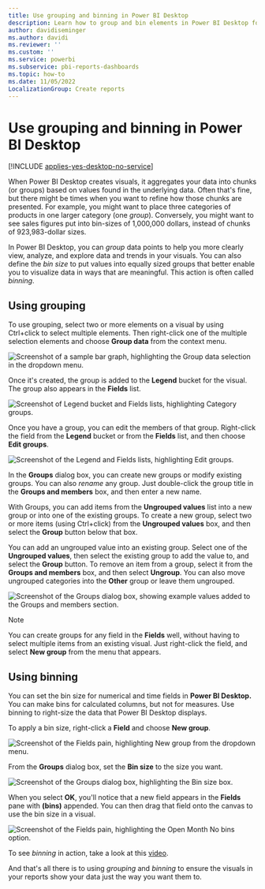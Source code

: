 ```yaml
---
title: Use grouping and binning in Power BI Desktop
description: Learn how to group and bin elements in Power BI Desktop for clearer categorization and improved visual presentation.
author: davidiseminger
ms.author: davidi
ms.reviewer: ''
ms.custom: ''
ms.service: powerbi
ms.subservice: pbi-reports-dashboards
ms.topic: how-to
ms.date: 11/05/2022
LocalizationGroup: Create reports
---
```

# Use grouping and binning in Power BI Desktop

[!INCLUDE [applies-yes-desktop-no-service](../includes/applies-yes-desktop-no-service.md)]

When Power BI Desktop creates visuals, it aggregates your data into chunks (or groups) based on values found in the underlying data. Often that's fine, but there might be times when you want to refine how those chunks are presented. For example, you might want to place three categories of products in one larger category (one *group*). Conversely, you might want to see sales figures put into bin-sizes of 1,000,000 dollars, instead of chunks of 923,983-dollar sizes.

In Power BI Desktop, you can *group* data points to help you more clearly view, analyze, and explore data and trends in your visuals. You can also define the *bin size* to put values into equally sized groups that better enable you to visualize data in ways that are meaningful. This action is often called *binning*.

## Using grouping
To use grouping, select two or more elements on a visual by using Ctrl+click to select multiple elements. Then right-click one of the multiple selection elements and choose **Group data** from the context menu.

![Screenshot of a sample bar graph, highlighting the Group data selection in the dropdown menu.](media/desktop-grouping-and-binning/grouping-binning_1.png)

Once it's created, the group is added to the **Legend** bucket for the visual. The group also appears in the **Fields** list.

![Screenshot of Legend bucket and Fields lists, highlighting Category groups.](media/desktop-grouping-and-binning/grouping-binning-2.png)

Once you have a group, you can edit the members of that group. Right-click the field from the **Legend** bucket or from the **Fields** list, and then choose **Edit groups**.

![Screenshot of the Legend and Fields lists, highlighting Edit groups.](media/desktop-grouping-and-binning/grouping-binning-3.png)

In the **Groups** dialog box, you can create new groups or modify existing groups. You can also *rename* any group. Just double-click the group title in the **Groups and members** box, and then enter a new name.

With Groups, you can add items from the **Ungrouped values** list into a new group or into one of the existing groups. To create a new group, select two or more items (using Ctrl+click) from the **Ungrouped values** box, and then select the **Group** button below that box.

You can add an ungrouped value into an existing group. Select one of the **Ungrouped values**, then select the existing group to add the value to, and select the **Group** button. To remove an item from a group, select it from the **Groups and members** box, and then select **Ungroup**. You can also move ungrouped categories into the **Other** group or leave them ungrouped.

![Screenshot of the Groups dialog box, showing example values added to the Groups and members section.](media/desktop-grouping-and-binning/grouping-binning_4.png)

> [!NOTE]
> You can create groups for any field in the **Fields** well, without having to select multiple items from an existing visual. Just right-click the field, and select **New group** from the menu that appears.

## Using binning
You can set the bin size for numerical and time fields in **Power BI Desktop.** You can make bins for calculated columns, but not for measures. Use binning to right-size the data that Power BI Desktop displays.

To apply a bin size, right-click a **Field** and choose **New group**.

![Screenshot of the Fields pain, highlighting New group from the dropdown menu.](media/desktop-grouping-and-binning/grouping-binning-5.png)

From the **Groups** dialog box, set the **Bin size** to the size you want.

![Screenshot of the Groups dialog box, highlighting the Bin size box.](media/desktop-grouping-and-binning/grouping-binning-6.png)

When you select **OK**, you'll notice that a new field appears in the **Fields** pane with **(bins)** appended. You can then drag that field onto the canvas to use the bin size in a visual.

![Screenshot of the Fields pain, highlighting the Open Month No bins option.](media/desktop-grouping-and-binning/grouping-binning-7.png)

To see *binning* in action, take a look at this [video](https://www.youtube.com/watch?v=BRvdZSfO0DY).

And that's all there is to using *grouping* and *binning* to ensure the visuals in your reports show your data just the way you want them to.
